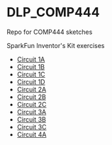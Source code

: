 # DLP_COMP444
Repo for COMP444 sketches

SparkFun Inventor's Kit exercises

* [Circuit 1A](Circuit1A)
* [Circuit 1B](Circuit1B)
* [Circuit 1C](Circuit1C)
* [Circuit 1D](Circuit1D)
* [Circuit 2A](Circuit2A)
* [Circuit 2B](Circuit2B)
* [Circuit 2C](Circuit2C)
* [Circuit 3A](Circuit3A)
* [Circuit 3B](Circuit3B)
* [Circuit 3C](Circuit3C)
* [Circuit 4A](Circuit4A)
